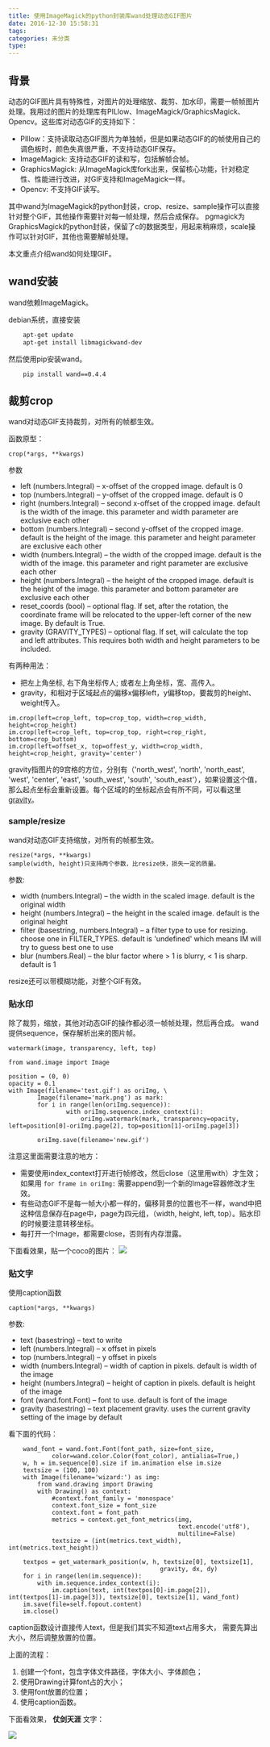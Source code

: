 ```yaml
---
title: 使用ImageMagick的python封装库wand处理动态GIF图片
date: 2016-12-30 15:58:31
tags:
categories: 未分类
type:
---
```


## 背景

动态的GIF图片具有特殊性，对图片的处理缩放、裁剪、加水印，需要一帧帧图片处理。我用过的图片的处理库有PILlow、ImageMagick/GraphicsMagick、Opencv。这些库对动态GIF的支持如下：

* PIllow：支持读取动态GIF图片为单独帧，但是如果动态GIF的的帧使用自己的调色板时，颜色失真很严重，不支持动态GIF保存。
* ImageMagick: 支持动态GIF的读和写，包括解帧合帧。
* GraphicsMagick: 从ImageMagick库fork出来，保留核心功能，针对稳定性、性能进行改进，对GIF支持和ImageMagick一样。
* Opencv: 不支持GIF读写。

其中wand为ImageMagick的python封装，crop、resize、sample操作可以直接针对整个GIF，其他操作需要针对每一帧处理，然后合成保存。
pgmagick为GraphicsMagick的python封装，保留了c的数据类型，用起来稍麻烦，scale操作可以针对GIF，其他也需要解帧处理。

本文重点介绍wand如何处理GIF。


## wand安装

wand依赖ImageMagick。

debian系统，直接安装

``` bash
    apt-get update
    apt-get install libmagickwand-dev
```

然后使用pip安装wand。

```
    pip install wand==0.4.4
```

## 裁剪crop

wand对动态GIF支持裁剪，对所有的帧都生效。

函数原型：

``` blockquote
crop(*args, **kwargs)
```

参数

* left (numbers.Integral) – x-offset of the cropped image. default is 0
* top (numbers.Integral) – y-offset of the cropped image. default is 0
* right (numbers.Integral) – second x-offset of the cropped image. default is the width of the image. this parameter and width parameter are exclusive each other
* bottom (numbers.Integral) – second y-offset of the cropped image. default is the height of the image. this parameter and height parameter are exclusive each other
* width (numbers.Integral) – the width of the cropped image. default is the width of the image. this parameter and right parameter are exclusive each other
* height (numbers.Integral) – the height of the cropped image. default is the height of the image. this parameter and bottom parameter are exclusive each other
* reset_coords (bool) – optional flag. If set, after the rotation, the coordinate frame will be relocated to the upper-left corner of the new image. By default is True.
* gravity (GRAVITY_TYPES) – optional flag. If set, will calculate the top and left attributes. This requires both width and height parameters to be included.

有两种用法：

* 把左上角坐标, 右下角坐标传人; 或者左上角坐标，宽、高传入。
* gravity，和相对于区域起点的偏移x偏移left，y偏移top，要裁剪的height、weight传入。

```
im.crop(left=crop_left, top=crop_top, width=crop_width, height=crop_height)
im.crop(left=crop_left, top=crop_top, right=crop_right, bottom=crop_buttom)
im.crop(left=offset_x, top=offest_y, width=crop_width, height=crop_height, gravity='center')
```
gravity指图片的9宫格的方位，分别有（'north_west', 'north', 'north_east', 'west', 'center', 'east', 'south_west', 'south', 'south_east'），如果设置这个值，那么起点坐标会重新设置。每个区域的的坐标起点会有所不同，可以看这里[gravity](http://blog.csdn.net/pzw_0612/article/details/52296910)。

### sample/resize
wand对动态GIF支持缩放，对所有的帧都生效。

```
resize(*args, **kwargs)
sample(width, height)只支持两个参数，比resize快，损失一定的质量。
```

参数:

* width (numbers.Integral) – the width in the scaled image. default is the original width
* height (numbers.Integral) – the height in the scaled image. default is the original height
* filter (basestring, numbers.Integral) – a filter type to use for resizing. choose one in FILTER_TYPES. default is 'undefined' which means IM will try to guess best one to use
* blur (numbers.Real) – the blur factor where > 1 is blurry, < 1 is sharp. default is 1

resize还可以带模糊功能，对整个GIF有效。



### 贴水印
除了裁剪，缩放，其他对动态GIF的操作都必须一帧帧处理，然后再合成。
wand提供sequence，保存解析出来的图片帧。

```
watermark(image, transparency, left, top)
```

```
from wand.image import Image

position = (0, 0)
opacity = 0.1
with Image(filename='test.gif') as oriImg, \
        Image(filename='mark.png') as mark:
        for i in range(len(oriImg.sequence)):
                with oriImg.sequence.index_context(i):
                    oriImg.watermark(mark, transparency=opacity, left=position[0]-oriImg.page[2], top=position[1]-oriImg.page[3])

        oriImg.save(filename='new.gif')

```

注意这里面需要注意的地方：

* 需要使用index_context打开进行帧修改，然后close（这里用with）才生效； 如果用 `for frame in oriImg:` 需要append到一个新的Image容器修改才生效。
* 有些动态GIF不是每一帧大小都一样的，偏移背景的位置也不一样，wand中把这种信息保存在page中，page为四元组，（width, height, left, top）。贴水印的时候要注意转移坐标。
* 每打开一个Image，都需要close，否则有内存泄露。

下面看效果，贴一个coco的图片：
![](watermark.gif)

### 贴文字

使用caption函数

```
caption(*args, **kwargs)
```



参数:

* text (basestring) – text to write
* left (numbers.Integral) – x offset in pixels
* top (numbers.Integral) – y offset in pixels
* width (numbers.Integral) – width of caption in pixels. default is width of the image
* height (numbers.Integral) – height of caption in pixels. default is height of the image
* font (wand.font.Font) – font to use. default is font of the image
* gravity (basestring) – text placement gravity. uses the current gravity setting of the image by default

看下面的代码：

```
    wand_font = wand.font.Font(font_path, size=font_size,
            color=wand.color.Color(font_color), antialias=True,)
    w, h = im.sequence[0].size if im.animation else im.size
    textsize = (100, 100)
    with Image(filename='wizard:') as img:
        from wand.drawing import Drawing
        with Drawing() as context:
            #context.font_family = 'monospace'
            context.font_size = font_size
            context.font = font_path
            metrics = context.get_font_metrics(img,
                                               text.encode('utf8'),
                                               multiline=False)
            textsize = (int(metrics.text_width), int(metrics.text_height))

    textpos = get_watermark_position(w, h, textsize[0], textsize[1],
                                          gravity, dx, dy)
    for i in range(len(im.sequence)):
        with im.sequence.index_context(i):
            im.caption(text, int(textpos[0]-im.page[2]), int(textpos[1]-im.page[3]), textsize[0], textsize[1], wand_font)
    im.save(file=self.fopout.content)
    im.close()

```

caption函数设计直接传人text，但是我们其实不知道text占用多大， 需要先算出大小，然后调整放置的位置。

上面的流程：
1. 创建一个font，包含字体文件路径，字体大小、字体颜色；
2. 使用Drawing计算font占的大小；
3. 使用font放置的位置；
4. 使用caption函数。

下面看效果， **仗剑天涯** 文字：

![](textmark.gif)





